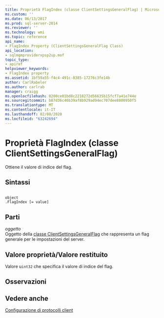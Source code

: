 ```yaml
---
title: Proprietà FlagIndex (classe ClientSettingsGeneralFlag) | Microsoft Docs
ms.custom: ''
ms.date: 06/13/2017
ms.prod: sql-server-2014
ms.reviewer: ''
ms.technology: wmi
ms.topic: reference
api_name:
- FlagIndex Property (ClientSettingsGeneralFlag Class)
api_location:
- sqlmgmproviderxpsp2up.mof
topic_type:
- apiref
helpviewer_keywords:
- FlagIndex property
ms.assetid: 1bf59a55-f4c4-491c-8385-17276c3fe14b
author: CarlRabeler
ms.author: carlrab
manager: craigg
ms.openlocfilehash: 0200ce01bd8c2218272d56635b15fcf7a41e744e
ms.sourcegitcommit: b87d36c46b39af8b929ad94ec707dee8800950f5
ms.translationtype: MT
ms.contentlocale: it-IT
ms.lasthandoff: 02/08/2020
ms.locfileid: "63242694"
---
```

# <a name="flagindex-property-clientsettingsgeneralflag-class"></a>Proprietà FlagIndex (classe ClientSettingsGeneralFlag)
  Ottiene il valore di indice del flag.  
  
## <a name="syntax"></a>Sintassi  
  
```  
  
object  
.FlagIndex [= value]  
```  
  
## <a name="parts"></a>Parti  
 *oggetto*  
 Oggetto della [classe ClientSettingsGeneralFlag](clientsettingsgeneralflag-class.md) che rappresenta un flag generale per le impostazioni del server.  
  
## <a name="property-valuereturn-value"></a>Valore proprietà/Valore restituito  
 Valore u`int32` che specifica il valore di indice del flag.  
  
## <a name="remarks"></a>Osservazioni  
  
## <a name="see-also"></a>Vedere anche  
 [Configurazione di protocolli client](https://technet.microsoft.com/library/ms181035.aspx)  
  
  

